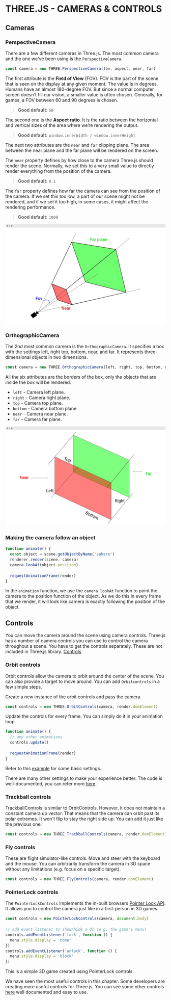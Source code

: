 # THREE.JS - CAMERAS & CONTROLS

## Cameras

### PerspectiveCamera

There are a few different cameras in Three.js. The most common camera and the one we've been using is the `PerspectiveCamera`.

```js
const camera = new THREE.PerspectiveCamera(fov, aspect, near, far)
```

The first attribute is the **Field of View** (FOV). FOV is the part of the scene that is seen on the display at any given moment. The value is in degrees. Humans have an almost 180-degree FOV. But since a normal computer screen doesn’t fill our vision, a smaller value is often chosen. Generally, for games, a FOV between 60 and 90 degrees is chosen.

> **Good default:** `50`

The second one is the **Aspect ratio**. It is the ratio between the horizontal and vertical sizes of the area where we’re rendering the output.

> **Good default:** `window.innerWidth / window.innerHeight`

The next two attributes are the `near` and `far` clipping plane. The area between the near plane and the far plane will be rendered on the screen.

The `near` property defines by how close to the camera Three.js should render the scene. Normally, we set this to a very small value to directly render everything from the position of the camera.

> **Good default:** `0.1`

The `far` property defines how far the camera can see from the position of the camera. If we set this too low, a part of our scene might not be rendered, and if we set it too high, in some cases, it might affect the rendering performance.

> **Good default:** `1000 `

![prespective camera](/assests/07-prespective-cam.png)

### OrthographicCamera

The 2nd most common camera is the `OrthographicCamera`. It specifies a box with the settings left, right top, bottom, near, and far. It represents three-dimensional objects in two dimensions.

```js
const camera = new THREE.OrthographicCamera(left, right, top, bottom, near, far)
```

All the six attributes are the borders of the box, only the objects that are inside the box will be rendered.

- `left` - Camera left plane.
- `right` - Camera right plane.
- `top` - Camera top plane.
- `bottom` - Camera bottom plane.
- `near` - Camera near plane.
- `far` - Camera far plane.

![orthographic camera](/assests/07-orthographic-cam.png)

### Making the camera follow an object

```js
function animate() {
  const object = scene.getObjectByName('sphere')
  renderer.render(scene, camera)
  camera.lookAt(object.position)

  requestAnimationFrame(render)
}
```

In the `animation` function, we use the `camera.lookAt` function to point the camera to the position function of the object. As we do this in every frame that we render, it will look like camera is exactly following the position of the object.

## Controls

You can move the camera around the scene using camera controls. Three.js has a number of camera controls you can use to control the camera throughout a scene. You have to get the controls separately. These are not included in Three.js library. [Controls](https://github.com/mrdoob/three.js/blob/master/examples/js/controls)

### Orbit controls

Orbit controls allow the camera to orbit around the center of the scene. You can also provide a target to move around. You can add `Orbitcontrols` in a few simple steps.

Create a new instance of the orbit controls and pass the camera.

```js
const controls = new THREE.OrbitControls(camera, render.domElement)
```

Update the controls for every frame. You can simply do it in your animation loop.

```js
function animate() {
  // any other animations
  controls.update()

  requestAnimationFrame(render)
}
```

Refer to this [example]() for some basic settings.

There are many other settings to make your experience better. The code is well-documented, you can refer more [here](https://github.com/mrdoob/three.js/blob/master/examples/js/controls/OrbitControls.js).

### Trackball controls

TrackballControls is similar to OrbitControls. However, it does not maintain a constant camera up vector. That means that the camera can orbit past its polar extremes. It won't flip to stay the right side up. You can add it just like the previous one.

```js
const controls = new THREE.TrackballControls(camera, render.domElement)
```

### Fly controls

These are flight simulator-like controls. Move and steer with the keyboard and the mouse. You can arbitrarily transform the camera in 3D space without any limitations (e.g. focus on a specific target).

```js
const controls = new THREE.FlyControls(camera, render.domElement)
```

### PointerLock controls

The `PointerLockControls` implements the in-built browsers [Pointer Lock API](https://developer.mozilla.org/en-US/docs/Web/API/Pointer_Lock_API). It allows you to control the camera just like in a first-person in 3D games.

```js
const controls = new PointerLockControls(camera, document.body)

// add event listener to show/hide a UI (e.g. the game's menu)
controls.addEventListener('lock', function () {
  menu.style.display = 'none'
})
controls.addEventListener('unlock', function () {
  menu.style.display = 'block'
})
```

This is a simple 3D game created using PointerLock controls.

We have seen the most useful controls in this chapter. Some developers are creating more useful controls for Three.js. You can see some other controls [here](https://github.com/mrdoob/three.js/blob/master/examples/js/controls) well documented and easy to use.
